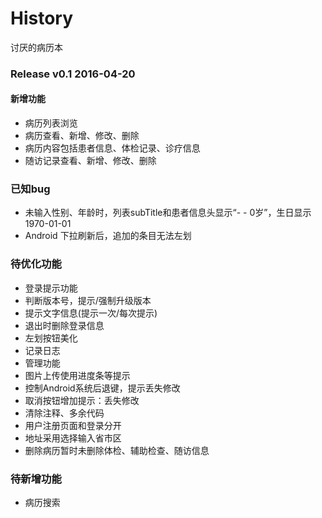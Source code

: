 # History
讨厌的病历本

### Release v0.1 2016-04-20
#### 新增功能
- 病历列表浏览
- 病历查看、新增、修改、删除
- 病历内容包括患者信息、体检记录、诊疗信息
- 随访记录查看、新增、修改、删除


### 已知bug
- 未输入性别、年龄时，列表subTitle和患者信息头显示“- - 0岁”，生日显示1970-01-01
- Android 下拉刷新后，追加的条目无法左划


### 待优化功能
- 登录提示功能
 - 判断版本号，提示/强制升级版本
 - 提示文字信息(提示一次/每次提示)
- 退出时删除登录信息
- 左划按钮美化
- 记录日志
- 管理功能
- 图片上传使用进度条等提示
- 控制Android系统后退键，提示丢失修改
- 取消按钮增加提示：丢失修改
- 清除注释、多余代码
- 用户注册页面和登录分开
- 地址采用选择输入省市区
- 删除病历暂时未删除体检、辅助检查、随访信息


### 待新增功能
- 病历搜索
